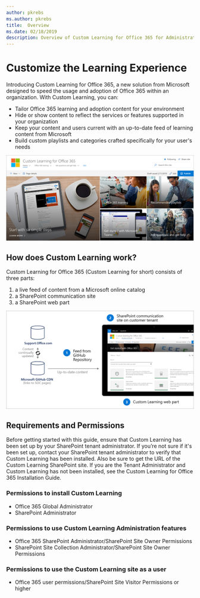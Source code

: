 ```yaml
---
author: pkrebs
ms.author: pkrebs
title:  Overview
ms.date: 02/18/2019
description: Overview of Custom Learning for Office 365 for Administrators
---
```


# Customize the Learning Experience

Introducing Custom Learning for Office 365, a new solution from Microsoft designed to speed the usage and adoption of Office 365 within an organization. With Custom Learning, you can:
- Tailor Office 365 learning and adoption content for your environment 
- Hide or show content to reflect the services or features supported in your organization 
- Keep your content and users current with an up-to-date feed of learning content from Microsoft 
- Build custom playlists and categories crafted specifically for your user's needs

![cg-introducing.png](media/cg-introducing.png)

## How does Custom Learning work?

Custom Learning for Office 365 (Custom Learning for short) consists of three parts: 
1. a live feed of content from a Microsoft online catalog
2. a SharePoint communication site
3. a SharePoint web part 

![cg-howitworks.png](media/cg-howitworks.png)

## Requirements and Permissions

Before getting started with this guide, ensure that Custom Learning has been set up by your  SharePoint tenant administrator. If you’re not sure if it's been set up, contact your SharePoint tenant administrator to verify that Custom Learning has been installed. Also be sure to get the URL of the Custom Learning SharePoint site. If you are the Tenant Administrator and Custom Learning has not been installed, see the Custom Learning for Office 365 Installation Guide. 

### Permissions to install Custom Learning

- Office 365 Global Administrator
- SharePoint Administrator

### Permissions to use Custom Learning Administration features

- Office 365 SharePoint Administrator/SharePoint Site Owner Permissions
- SharePoint Site Collection Administrator/SharePoint Site Owner Permissions

### Permissions to use the Custom Learning site as a user

- Office 365 user permissions/SharePoint Site Visitor Permissions or higher


